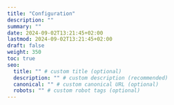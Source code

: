 ```yaml
---
title: "Configuration"
description: ""
summary: ""
date: 2024-09-02T13:21:45+02:00
lastmod: 2024-09-02T13:21:45+02:00
draft: false
weight: 350
toc: true
seo:
  title: "" # custom title (optional)
  description: "" # custom description (recommended)
  canonical: "" # custom canonical URL (optional)
  robots: "" # custom robot tags (optional)
---
```

